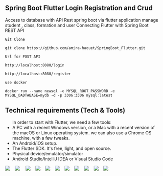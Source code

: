## Spring Boot Flutter Login Registration and Crud

Access to database with API Rest spring boot via flutter application
manage student , class, formation and user 
Connecting Flutter with Spring Boot REST API

`Git Clone`
```
git clone https://github.com/amira-haouet/SpringBoot_Flutter.git
```

`Url for POST API`

```
http://localhost:8080/login

http://localhost:8080/register
```
`use docker`

```
docker run --name newsql -e MYSQL_ROOT_PASSWORD -e MYSQL_DADTABASE=mydb -d -p 3306:3306 mysql:latest
```
## Technical requirements (Tech & Tools)
<div>
  <ul>
 In order to start with Flutter, we need a few tools:
<li> A PC with a recent Windows version, or a Mac with a recent version of the macOS or
  Linux operating system. we can also use a Chrome OS machine, with a few tweaks.</li>
<li> An Android/iOS setup.</li>
<li> The Flutter SDK. It's free, light, and open source.</li>
<li> Physical device/emulator/simulator </li> 
<li> Android Studio/IntelliJ IDEA or Visual Studio Code</li>
  </ul>
</div>



  <img src="https://img.icons8.com/color/48/4a90e2/spring-logo.png"/>&nbsp; &nbsp;
  <img src="https://img.icons8.com/color/48/000000/flutter.png"/> &nbsp; &nbsp;
  <img src="https://img.icons8.com/color/48/000000/dart.png"/>&nbsp; &nbsp;
  <img src="https://img.icons8.com/nolan/48/java-coffee-cup-logo.png"/>&nbsp; &nbsp;
  <img src="https://img.icons8.com/color/48/000000/java-coffee-bean-logo.png"/>&nbsp; &nbsp;
  <img src="https://img.icons8.com/color/48/000000/thymeleaf.png"/>&nbsp; &nbsp;
  <img src="https://img.icons8.com/fluency/48/000000/mysql-logo.png"/>&nbsp; &nbsp;
   <img src="https://img.icons8.com/fluency/48/000000/android.png"/>&nbsp; &nbsp;
  <img src="https://img.icons8.com/color/48/000000/android-studio--v2.png"/>&nbsp; &nbsp;
  <img src="https://img.icons8.com/color/48/000000/visual-studio-code-2019.png"/>&nbsp; &nbsp;
  <img src="https://img.icons8.com/fluency/48/000000/android-os.png"/>
  

